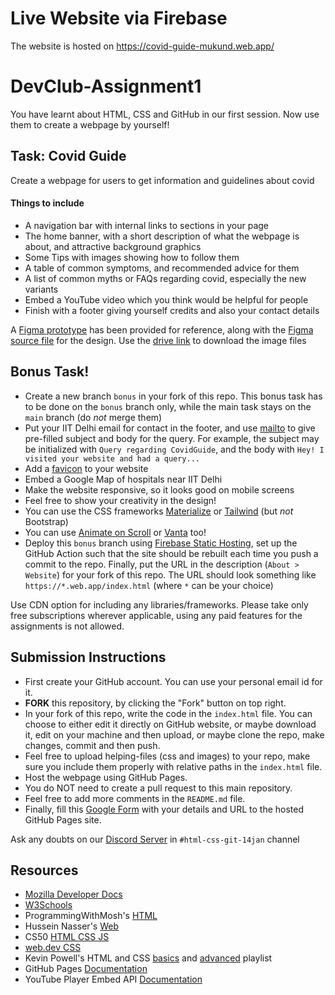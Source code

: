 # Live Website via Firebase

The website is hosted on https://covid-guide-mukund.web.app/

# DevClub-Assignment1

You have learnt about HTML, CSS and GitHub in our first session. Now use them to create a webpage by yourself!

## Task: Covid Guide
Create a webpage for users to get information and guidelines about covid
#### Things to include
- A navigation bar with internal links to sections in your page
- The home banner, with a short description of what the webpage is about, and attractive background graphics
- Some Tips with images showing how to follow them
- A table of common symptoms, and recommended advice for them
- A list of common myths or FAQs regarding covid, especially the new variants
- Embed a YouTube video which you think would be helpful for people
- Finish with a footer giving yourself credits and also your contact details

A [Figma prototype](https://www.figma.com/proto/12aCPysPYYkU0YrhjdOS7e/CovidGuide) has been provided for reference, along with the [Figma source file](https://www.figma.com/file/12aCPysPYYkU0YrhjdOS7e/CovidGuide) for the design. Use the [drive link](https://csciitd-my.sharepoint.com/:f:/g/personal/tt1201099_iitd_ac_in/EtUO6IwxaxNLkX_5PQQisZYBYjcEJP6sAed_DZI2evf3NQ?e=M8xTKO) to download the image files

## Bonus Task!
- Create a new branch `bonus` in your fork of this repo. This bonus task has to be done on the `bonus` branch only, while the main task stays on the `main` branch (do *not* merge them)
- Put your IIT Delhi email for contact in the footer, and use [mailto](https://en.wikipedia.org/wiki/Mailto) to give pre-filled subject and body for the query. For example, the subject may be initialized with `Query regarding CovidGuide`, and the body with `Hey! I visited your website and had a query...`
- Add a [favicon](https://en.wikipedia.org/wiki/Favicon) to your website
- Embed a Google Map of hospitals near IIT Delhi
- Make the website responsive, so it looks good on mobile screens
- Feel free to show your creativity in the design!
- You can use the CSS frameworks [Materialize](https://materializecss.com/) or [Tailwind](https://tailwindui.com/) (but *not* Bootstrap)
- You can use [Animate on Scroll](https://michalsnik.github.io/aos/) or [Vanta](https://www.vantajs.com/) too!
- Deploy this `bonus` branch using [Firebase Static Hosting](https://firebase.google.com/docs/hosting/github-integration), set up the GitHub Action such that the site should be rebuilt each time you push a commit to the repo. Finally, put the URL in the description (`About > Website`) for your fork of this repo. The URL should look something like `https://*.web.app/index.html` (where `*` can be your choice)

Use CDN option for including any libraries/frameworks. 
Please take only free subscriptions wherever applicable, using any paid features for the assignments is not allowed.

## Submission Instructions
- First create your GitHub account. You can use your personal email id for it.
- **FORK** this repository, by clicking the "Fork" button on top right.
- In your fork of this repo, write the code in the `index.html` file. You can choose to either edit it directly on GitHub website, or maybe download it, edit on your machine and then upload, or maybe clone the repo, make changes, commit and then push.
- Feel free to upload helping-files (css and images) to your repo, make sure you include them properly with relative paths in the `index.html` file.
- Host the webpage using GitHub Pages.
- You do NOT need to create a pull request to this main repository.
- Feel free to add more comments in the `README.md` file.
- Finally, fill this [Google Form](https://forms.gle/zgLhpp4ptMas77yQ6) with your details and URL to the hosted GitHub Pages site.

Ask any doubts on our [Discord Server](https://discord.gg/Hedc9gw3Ar) in `#html-css-git-14jan` channel

## Resources
- [Mozilla Developer Docs](https://developer.mozilla.org/en-US/docs/Learn)
- [W3Schools](https://www.w3schools.com/)
- ProgrammingWithMosh's [HTML](https://www.youtube.com/watch?v=qz0aGYrrlhU)
- Hussein Nasser's [Web](https://www.youtube.com/watch?v=dh406O2v_1c)
- CS50 [HTML CSS JS](https://www.youtube.com/watch?v=2VauFS071pg)
- [web.dev CSS](https://web.dev/learn/css/)
- Kevin Powell's HTML and CSS [basics](https://www.youtube.com/playlist?list=PL4-IK0AVhVjM0xE0K2uZRvsM7LkIhsPT-) and [advanced](https://www.youtube.com/playlist?list=PL4-IK0AVhVjP27yZLwW-gkPggRps0CCnP) playlist
- GitHub Pages [Documentation](https://docs.github.com/en/pages)
- YouTube Player Embed API [Documentation](https://developers.google.com/youtube/iframe_api_reference)
